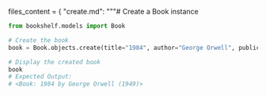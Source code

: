 files_content = {
    "create.md": """# Create a Book instance

```python
from bookshelf.models import Book

# Create the book
book = Book.objects.create(title="1984", author="George Orwell", publication_year=1949)

# Display the created book
book
# Expected Output:
# <Book: 1984 by George Orwell (1949)>

